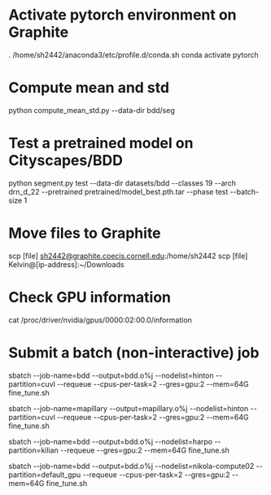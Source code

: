 # Activate pytorch environment on Graphite
. /home/sh2442/anaconda3/etc/profile.d/conda.sh
conda activate pytorch

# Compute mean and std
python compute_mean_std.py --data-dir bdd/seg

# Test a pretrained model on Cityscapes/BDD
python segment.py test --data-dir datasets/bdd --classes 19 --arch drn_d_22 --pretrained pretrained/model_best.pth.tar --phase test --batch-size 1

# Move files to Graphite
scp [file] sh2442@graphite.coecis.cornell.edu:/home/sh2442
scp [file] Kelvin@[ip-address]:~/Downloads

# Check GPU information
cat /proc/driver/nvidia/gpus/0000\:02\:00.0/information 

# Submit a batch (non-interactive) job
sbatch --job-name=bdd --output=bdd.o%j --nodelist=hinton --partition=cuvl --requeue --cpus-per-task=2 --gres=gpu:2 --mem=64G fine_tune.sh

sbatch --job-name=mapillary --output=mapillary.o%j --nodelist=hinton --partition=cuvl --requeue --cpus-per-task=2 --gres=gpu:2 --mem=64G fine_tune.sh

sbatch --job-name=bdd --output=bdd.o%j --nodelist=harpo --partition=kilian --requeue --gres=gpu:2 --mem=64G fine_tune.sh

sbatch --job-name=bdd --output=bdd.o%j --nodelist=nikola-compute02 --partition=default_gpu --requeue --cpus-per-task=2 --gres=gpu:2 --mem=64G fine_tune.sh
